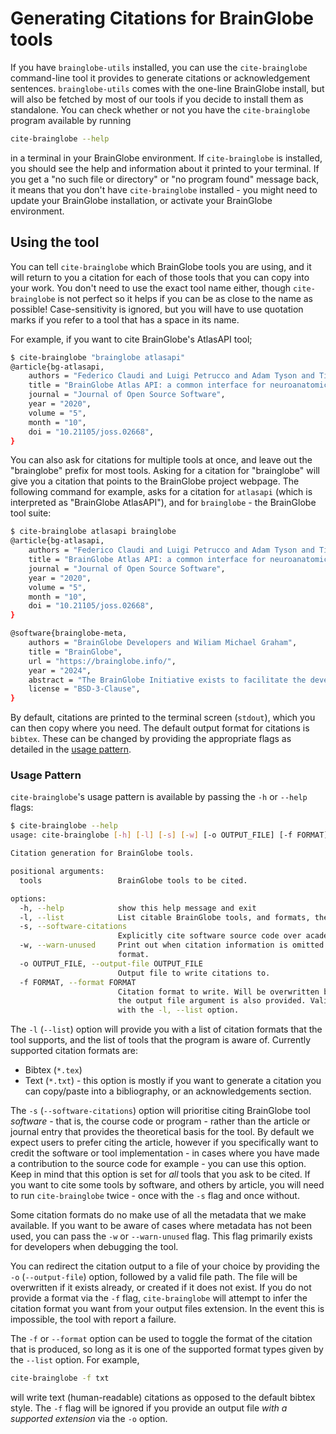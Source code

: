 # Generating Citations for BrainGlobe tools

If you have `brainglobe-utils` installed, you can use the `cite-brainglobe` command-line tool it provides to generate citations or acknowledgement sentences.
`brainglobe-utils` comes with the one-line BrainGlobe install, but will also be fetched by most of our tools if you decide to install them as standalone.
You can check whether or not you have the `cite-brainglobe` program available by running

```bash
cite-brainglobe --help
```

in a terminal in your BrainGlobe environment.
If `cite-brainglobe` is installed, you should see the help and information about it printed to your terminal.
If you get a "no such file or directory" or "no program found" message back, it means that you don't have `cite-brainglobe` installed - you might need to update your BrainGlobe installation, or activate your BrainGlobe environment.

## Using the tool

You can tell `cite-brainglobe` which BrainGlobe tools you are using, and it will return to you a citation for each of those tools that you can copy into your work.
You don't need to use the exact tool name either, though `cite-brainglobe` is not perfect so it helps if you can be as close to the name as possible!
Case-sensitivity is ignored, but you will have to use quotation marks if you refer to a tool that has a space in its name.

For example, if you want to cite BrainGlobe's AtlasAPI tool;

```bash
$ cite-brainglobe "brainglobe atlasapi"
@article{bg-atlasapi,
    authors = "Federico Claudi and Luigi Petrucco and Adam Tyson and Tiago Branco and Troy Margrie and Ruben Portugues",
    title = "BrainGlobe Atlas API: a common interface for neuroanatomical atlases",
    journal = "Journal of Open Source Software",
    year = "2020",
    volume = "5",
    month = "10",
    doi = "10.21105/joss.02668",
}
```

You can also ask for citations for multiple tools at once, and leave out the "brainglobe" prefix for most tools.
Asking for a citation for "brainglobe" will give you a citation that points to the BrainGlobe project webpage.
The following command for example, asks for a citation for `atlasapi` (which is interpreted as "BrainGlobe AtlasAPI"), and for `brainglobe` - the BrainGlobe tool suite:

```bash
$ cite-brainglobe atlasapi brainglobe
@article{bg-atlasapi,
    authors = "Federico Claudi and Luigi Petrucco and Adam Tyson and Tiago Branco and Troy Margrie and Ruben Portugues",
    title = "BrainGlobe Atlas API: a common interface for neuroanatomical atlases",
    journal = "Journal of Open Source Software",
    year = "2020",
    volume = "5",
    month = "10",
    doi = "10.21105/joss.02668",
}

@software{brainglobe-meta,
    authors = "BrainGlobe Developers and Wiliam Michael Graham",
    title = "BrainGlobe",
    url = "https://brainglobe.info/",
    year = "2024",
    abstract = "The BrainGlobe Initiative exists to facilitate the development of interoperable Python-based tools for computational neuroanatomy.",
    license = "BSD-3-Clause",
}
```

By default, citations are printed to the terminal screen (`stdout`), which you can then copy where you need.
The default output format for citations is `bibtex`.
These can be changed by providing the appropriate flags as detailed in the [usage pattern](#usage-pattern).

### Usage Pattern

`cite-brainglobe`'s usage pattern is available by passing the `-h` or `--help` flags:

```bash
$ cite-brainglobe --help
usage: cite-brainglobe [-h] [-l] [-s] [-w] [-o OUTPUT_FILE] [-f FORMAT] [tools ...]

Citation generation for BrainGlobe tools.

positional arguments:
  tools                 BrainGlobe tools to be cited.

options:
  -h, --help            show this help message and exit
  -l, --list            List citable BrainGlobe tools, and formats, then exit.
  -s, --software-citations
                        Explicitly cite software source code over academic papers.
  -w, --warn-unused     Print out when citation information is omitted by the chosen citation
                        format.
  -o OUTPUT_FILE, --output-file OUTPUT_FILE
                        Output file to write citations to.
  -f FORMAT, --format FORMAT
                        Citation format to write. Will be overwritten by the inferred format if
                        the output file argument is also provided. Valid formats can be listed
                        with the -l, --list option.
```

The `-l` (`--list`) option will provide you with a list of citation formats that the tool supports, and the list of tools that the program is aware of.
Currently supported citation formats are:

- Bibtex (`*.tex`)
- Text (`*.txt`) - this option is mostly if you want to generate a citation you can copy/paste into a bibliography, or an acknowledgements section.

The `-s` (`--software-citations`) option will prioritise citing BrainGlobe tool _software_ - that is, the course code or program - rather than the article or journal entry that provides the theoretical basis for the tool.
By default we expect users to prefer citing the article, however if you specifically want to credit the software or tool implementation - in cases where you have made a contribution to the source code for example - you can use this option.
Keep in mind that this option is set for _all_ tools that you ask to be cited.
If you want to cite some tools by software, and others by article, you will need to run `cite-brainglobe` twice - once with the `-s` flag and once without.

Some citation formats do no make use of all the metadata that we make available.
If you want to be aware of cases where metadata has not been used, you can pass the `-w` or `--warn-unused` flag.
This flag primarily exists for developers when debugging the tool.

You can redirect the citation output to a file of your choice by providing the `-o` (`--output-file`) option, followed by a valid file path.
The file will be overwritten if it exists already, or created if it does not exist.
If you do not provide a format via the `-f` flag, `cite-brainglobe` will attempt to infer the citation format you want from your output files extension.
In the event this is impossible, the tool with report a failure.

The `-f` or `--format` option can be used to toggle the format of the citation that is produced, so long as it is one of the supported format types given by the `--list` option.
For example,

```bash
cite-brainglobe -f txt
```

will write text (human-readable) citations as opposed to the default bibtex style.
The `-f` flag will be ignored if you provide an output file _with a supported extension_ via the `-o` option.
